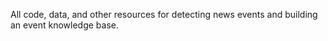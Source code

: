 All code, data, and other resources for detecting news events and building an event knowledge base.
